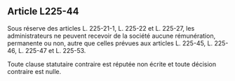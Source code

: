Article L225-44
----
Sous réserve des articles L. 225-21-1, L. 225-22 et L. 225-27, les
administrateurs ne peuvent recevoir de la société aucune rémunération,
permanente ou non, autre que celles prévues aux articles L. 225-45, L. 225-46,
L. 225-47 et L. 225-53.

Toute clause statutaire contraire est réputée non écrite et toute décision
contraire est nulle.
